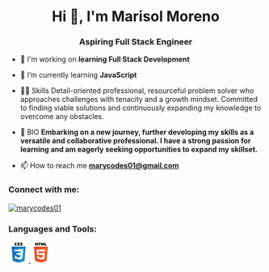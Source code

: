 <h1 align="center">Hi 👋, I'm Marisol Moreno</h1>
<h3 align="center">Aspiring Full Stack Engineer</h3>

- 🔭 I'm working on **learning Full Stack Development**

- 🌱 I’m currently learning **JavaScript**

- 👨‍💻 Skills
 Detail-oriented professional, resourceful problem solver who approaches challenges with tenacity and a growth mindset. Committed to finding viable solutions and continuously expanding my knowledge to overcome any obstacles.

- 💬 BIO
 **Embarking on a new journey, further developing my skills as a versatile and collaborative professional. I have a strong passion for learning and am eagerly seeking opportunities to expand my skillset.**

- 📫 How to reach me **marycodes01@gmail.com**

<h3 align="left">Connect with me:</h3>
<p align="left">
<a href="https://linkedin.com/in/marycodes01" target="blank"><img align="center" src="https://raw.githubusercontent.com/rahuldkjain/github-profile-readme-generator/master/src/images/icons/Social/linked-in-alt.svg" alt="marycodes01" height="30" width="40" /></a>
</p>

<h3 align="left">Languages and Tools:</h3>
<p align="left"> <a href="https://www.w3schools.com/css/" target="_blank" rel="noreferrer"> <img src="https://raw.githubusercontent.com/devicons/devicon/master/icons/css3/css3-original-wordmark.svg" alt="css3" width="40" height="40"/> </a> <a href="https://www.w3.org/html/" target="_blank" rel="noreferrer"> <img src="https://raw.githubusercontent.com/devicons/devicon/master/icons/html5/html5-original-wordmark.svg" alt="html5" width="40" height="40"/> </a> </p>
